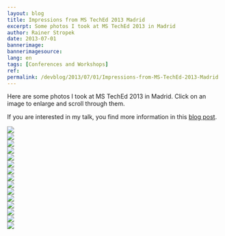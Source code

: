 ```yaml
---
layout: blog
title: Impressions from MS TechEd 2013 Madrid
excerpt: Some photos I took at MS TechEd 2013 in Madrid
author: Rainer Stropek
date: 2013-07-01
bannerimage: 
bannerimagesource: 
lang: en
tags: [Conferences and Workshops]
ref: 
permalink: /devblog/2013/07/01/Impressions-from-MS-TechEd-2013-Madrid
---
```


<p>Here are some photos I took at MS TechEd 2013 in Madrid. Click on an image to enlarge and scroll through them.</p><p>If you are interested in my talk, you find more information in this <a href="http://www.software-architects.com/devblog/2013/06/26/MS-TechEd-2013-Talk-Continuous-Integration-with-Team-Foundation-Services-and-Windows-Azure-Websites" target="_blank">blog post</a>.</p>

<div class="row tc-image-gallery">
    <div class="col-xs-6 col-sm-3 col-md-4"><a data-lightbox="gab" href="/content/images/blog/2013/07/TechEd/TechEd2013_01.jpg"><img src="/content/images/blog/2013/07/TechEd/TechEd2013_01.jpg" /></a></div>
    <div class="col-xs-6 col-sm-3 col-md-4"><a data-lightbox="gab" href="/content/images/blog/2013/07/TechEd/TechEd2013_02.jpg"><img src="/content/images/blog/2013/07/TechEd/TechEd2013_02.jpg" /></a></div>
    <div class="col-xs-6 col-sm-3 col-md-4"><a data-lightbox="gab" href="/content/images/blog/2013/07/TechEd/TechEd2013_03.jpg"><img src="/content/images/blog/2013/07/TechEd/TechEd2013_03.jpg" /></a></div>
    <div class="col-xs-6 col-sm-3 col-md-4"><a data-lightbox="gab" href="/content/images/blog/2013/07/TechEd/TechEd2013_05.jpg"><img src="/content/images/blog/2013/07/TechEd/TechEd2013_05.jpg" /></a></div>
    <div class="col-xs-6 col-sm-3 col-md-4"><a data-lightbox="gab" href="/content/images/blog/2013/07/TechEd/TechEd2013_06.jpg"><img src="/content/images/blog/2013/07/TechEd/TechEd2013_06.jpg" /></a></div>
    <div class="col-xs-6 col-sm-3 col-md-4"><a data-lightbox="gab" href="/content/images/blog/2013/07/TechEd/TechEd2013_07.jpg"><img src="/content/images/blog/2013/07/TechEd/TechEd2013_07.jpg" /></a></div>
    <div class="col-xs-6 col-sm-3 col-md-4"><a data-lightbox="gab" href="/content/images/blog/2013/07/TechEd/TechEd2013_08.jpg"><img src="/content/images/blog/2013/07/TechEd/TechEd2013_08.jpg" /></a></div>
    <div class="col-xs-6 col-sm-3 col-md-4"><a data-lightbox="gab" href="/content/images/blog/2013/07/TechEd/TechEd2013_09.jpg"><img src="/content/images/blog/2013/07/TechEd/TechEd2013_09.jpg" /></a></div>
    <div class="col-xs-6 col-sm-3 col-md-4"><a data-lightbox="gab" href="/content/images/blog/2013/07/TechEd/TechEd2013_10.jpg"><img src="/content/images/blog/2013/07/TechEd/TechEd2013_10.jpg" /></a></div>
    <div class="col-xs-6 col-sm-3 col-md-4"><a data-lightbox="gab" href="/content/images/blog/2013/07/TechEd/TechEd2013_11.jpg"><img src="/content/images/blog/2013/07/TechEd/TechEd2013_11.jpg" /></a></div>
    <div class="col-xs-6 col-sm-3 col-md-4"><a data-lightbox="gab" href="/content/images/blog/2013/07/TechEd/TechEd2013_12.jpg"><img src="/content/images/blog/2013/07/TechEd/TechEd2013_12.jpg" /></a></div>
    <div class="col-xs-6 col-sm-3 col-md-4"><a data-lightbox="gab" href="/content/images/blog/2013/07/TechEd/TechEd2013_14.jpg"><img src="/content/images/blog/2013/07/TechEd/TechEd2013_14.jpg" /></a></div>
    <div class="col-xs-6 col-sm-3 col-md-4"><a data-lightbox="gab" href="/content/images/blog/2013/07/TechEd/TechEd2013_17.jpg"><img src="/content/images/blog/2013/07/TechEd/TechEd2013_17.jpg" /></a></div>
    <div class="col-xs-6 col-sm-3 col-md-4"><a data-lightbox="gab" href="/content/images/blog/2013/07/TechEd/TechEd2013_20.jpg"><img src="/content/images/blog/2013/07/TechEd/TechEd2013_20.jpg" /></a></div>
    <div class="col-xs-6 col-sm-3 col-md-4"><a data-lightbox="gab" href="/content/images/blog/2013/07/TechEd/TechEd2013_22.jpg"><img src="/content/images/blog/2013/07/TechEd/TechEd2013_22.jpg" /></a></div>
</div>